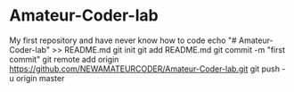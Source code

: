 # Amateur-Coder-lab
My first repository and have never know how to code
echo "# Amateur-Coder-lab" >> README.md
  git init
  git add README.md
  git commit -m "first commit"
  git remote add origin https://github.com/NEWAMATEURCODER/Amateur-Coder-lab.git
  git push -u origin master
